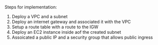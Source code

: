 Steps for implementation:
1. Deploy a VPC and a subnet
2. Deploy an internet gateway and associated it with the VPC
3. Setup a route table with a route to the IGW
4. Deploy an EC2 instance inside aof the created subnet
5. Assoicated a public IP and a security group that allows public ingress